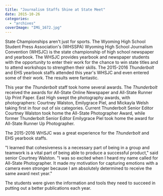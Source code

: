 ```yaml
---
title: "Journalism Staffs Shine at State Meet"
date: 2015-10-26
categories: 
  - "archives"
coverImage: "IMG_1672.jpg"
---
```


State Championships aren't just for sports. The Wyoming High School Student Press Association's (WHSSPA) Wyoming High School Journalism Convention (WHSJC) is the state championship of high school newspaper and yearbook. The WHSJC provides yearbook and newspaper students with the opportunity to enter their work for the chance to win state titles and to attend workshops to strengthen their skills. The 2015-2016 _Thunderbolt_ and EHS yearbook staffs attended this year's WHSJC and even entered some of their work. The results were fantastic.

This year the _Thunderbolt_ staff took home several awards. The _Thunderbolt_ received the awards for All-State Online Newspaper and All-State Runner Up Print Paper. East High swept the photography awards, with photographers: Courtney Walston, Emilygrace Piel, and Mickayla Welsh taking first in four out of six categories. Current Thunderbolt Senior Editor Courtney Walston took home the All-State Photographer Award, while former Thunderbolt Senior Editor Emilygrace Piel took home the award for All-State Runner Up Photographer.

The 2015-2016 WHSJC was a great experience for the _Thunderbolt_ and EHS yearbook staffs.

"I learned that cohesiveness is a necessary part of being in a group and teamwork is a vital part of being able to produce a successful product," said senior Courtney Walston. "I was so excited when I heard my name called for All-State Photographer. It made my motivation for capturing emotions with a camera even stronger because I am absolutely determined to receive the same award next year."  

The students were given the information and tools they need to succeed in putting out a better publications each year.
